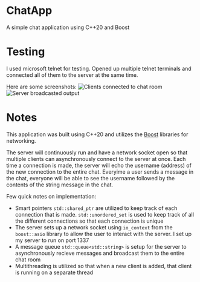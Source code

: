 # ChatApp
 A simple chat application using C++20 and Boost

# Testing
 I used microsoft telnet for testing. Opened up multiple telnet terminals and connected all of them to the server at the same time. 
 
 Here are some screenshots:
	![Clients connected to chat room]("C:\Users\DonRiz\Documents\GitHub\ChatApp\chatApp_1.JPG")
	![Server broadcasted output]("C:\Users\DonRiz\Documents\GitHub\ChatApp\chatApp_2.JPG")

# Notes
 This application was built using C++20 and utilizes the [Boost](https://www.boost.org/) libraries for networking. 

 The server will continuously run and have a network socket open so that multiple clients can asynchronously connect to the server at once. Each time a connection is made, the server will echo the username (address) of the new connection to the entire chat. Everyime a user sends a message in the chat, everyone will be able to see the username followed by the contents of the string message in the chat.

 Few quick notes on implementation:
  - Smart pointers `std::shared_ptr` are utilized to keep track of each connection that is made. `std::unordered_set` is used to keep track of all the different connections so that each connection is unique
  - The server sets up a network socket using `io_context` from the `boost::asio` library to allow the user to interact with the server. I set up my server to run on port 1337
  - A message queue `std::queue<std::string>` is setup for the server to asynchronously recieve messages and broadcast them to the entire chat room
  - Multithreading is utilized so that when a new client is added, that client is running on a separate thread
